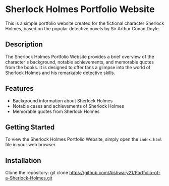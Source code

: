 # Sherlock Holmes Portfolio Website

This is a simple portfolio website created for the fictional character Sherlock Holmes, based on the popular detective novels by Sir Arthur Conan Doyle.

## Description

The Sherlock Holmes Portfolio Website provides a brief overview of the character's background, notable achievements, and memorable quotes from the books. It is designed to offer fans a glimpse into the world of Sherlock Holmes and his remarkable detective skills.

## Features

- Background information about Sherlock Holmes
- Notable cases and achievements of Sherlock Holmes
- Memorable quotes from Sherlock Holmes

## Getting Started

To view the Sherlock Holmes Portfolio Website, simply open the `index.html` file in your web browser.

## Installation

Clone the repository:
git clone https://github.com/Aishwary21/Portfolio-of-a-Sherlock-Holmes.git
